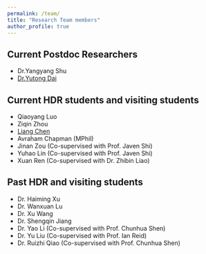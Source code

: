 ```yaml
---
permalink: /team/
title: "Research Team members"
author_profile: true
---
```


## Current Postdoc Researchers
- Dr.Yangyang Shu
- [Dr.Yutong Dai](https://dongdong93.github.io/)


## Current HDR students and visiting students
- Qiaoyang Luo
- Ziqin Zhou
- [Liang Chen](https://liangchen527.github.io/)
- Avraham Chapman (MPhil)
- Jinan Zou (Co-supervised with Prof. Javen Shi)
- Yuhao Lin (Co-supervised with Prof. Javen Shi)
- Xuan Ren  (Co-supervised with Dr. Zhibin Liao)

## Past HDR and visiting students
- Dr. Haiming Xu
- Dr. Wanxuan Lu
- Dr. Xu Wang
- Dr. Shengqin Jiang
- Dr. Yao Li (Co-supervised with Prof. Chunhua Shen)
- Dr. Yu Liu (Co-supervised with Prof. Ian Reid)
- Dr. Ruizhi Qiao (Co-supervised with Prof. Chunhua Shen)


